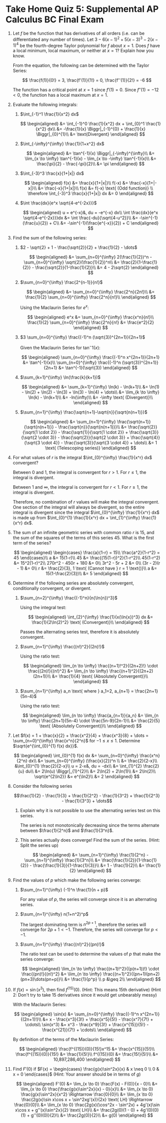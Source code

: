 # Take Home Quiz 5: Supplemental AP Calculus BC Final Exam

1. Let $f$ be the function that has derivatives of all orders (i.e. can be differentiated any number of times). Let $3-6(x-1)^2 + 5(x-3)^3 - 2(x-1)^4$ be the fourth-degree Taylor polynomial for $f$ about $x=1$. Does $f$ have a local minimum, local maximum, or neither at $x=1$? Explain how you know.

    From the equation, the following can be determined with the Taylor Series:

    $$
    \frac{f(1)}{0!} = 3, \frac{f'(1)}{1!} = 0, \frac{f''(1)}{2!} = -6 
    $$

    The function has a critical point at $x=1$ since $f'(1) = 0$. Since $f''(1) = -12 < 0$, the function has a local maximum at $x=1$.

2. Evaluate the following integrals:
    1. $\int_{-1}^1 \frac{1}{x^2} dx$
   
        $$ 
        \begin{aligned}
        &= \int_{-1}^0 \frac{1}{x^2} dx + \int_{0}^1 \frac{1}{x^2} dx\\
        &= -\frac{1}{x} \Biggr|_{-1}^{0} + \frac{1}{x} \Biggr|_{0}^{1}\\
        &= \text{Divergent}
        \end{aligned}
        $$

    2. $\int_{-\infty}^{\infty} \frac{1}{1+x^2} dx$

        $$
        \begin{aligned}
        &= \tan^{-1}(x) \Biggr|_{-\infty}^{\infty}\\
        &= \lim_{x \to \infty} \tan^{-1}(x) - \lim_{x \to -\infty} \tan^{-1}(x)\\
        &= \frac{\pi}{2} - \frac{-\pi}{2}\\
        &= \pi
        \end{aligned}
        $$

    3. $\int_{-3}^3 \frac{x}{1+|x|} dx$

        $$
        \begin{aligned}
        f(x) &= \frac{x}{1+|x|}\\
        f(-x) &= \frac{-x}{1+|-x|}\\
        &= \frac{-x}{1+|x|}\\
        f(x) &= f(-x) \text{ (Odd function)} \\
        \therefore \int_{-3}^3 \frac{x}{1+|x|} dx &= 0
        \end{aligned}
        $$

    4. $\int \frac{dx}{e^x \sqrt{4-e^{-2x}}}$

        $$
        \begin{aligned}
        u = e^{-x}&, du = -e^{-x} dx\\
        \int \frac{dx}{e^x \sqrt{4-e^{-2x}}}dx &= \int \frac{-du}{\sqrt{4-u^2}}\\
        &= -\sin^{-1}(\frac{u}{2}) + C\\
        &= -\sin^{-1}(\frac{e^{-x}}{2}) + C
        \end{aligned}
        $$

3. Find the sum of the following series:
    1. $2 - \sqrt{2} + 1 - \frac{\sqrt{2}}{2} + \frac{1}{2} - \dots$

        $$
        \begin{aligned}
        &= \sum_{n=0}^{\infty} 2(\frac{1}{2})^n - \sum_{n=0}^{\infty} \sqrt{2}(\frac{1}{2})^n\\
        &= \frac{2}{1-\frac{1}{2}} - \frac{\sqrt{2}}{1-\frac{1}{2}}\\
        &= 4 - 2\sqrt{2}
        \end{aligned}
        $$

    2. $\sum_{n=0}^{\infty} \frac{2^{n-1}}{n!}$

        $$
        \begin{aligned}
        &= \sum_{n=0}^{\infty} \frac{2^n}{2n!}\\
        &= \frac{1}{2} \sum_{n=0}^{\infty} \frac{2^n}{n!}\\
        \end{aligned}
        $$
        
        Using the Maclaurin Series for $e^x$:       

        $$
        \begin{aligned}
        e^x &= \sum_{n=0}^{\infty} \frac{x^n}{n!}\\
        \frac{1}{2} \sum_{n=0}^{\infty} \frac{2^n}{n!} &= \frac{e^2}{2}
        \end{aligned}
        $$

    3. $3 \sum_{n=0}^{\infty} \frac{(-1)^n (\sqrt{3})^{2n+1}}{2n+1}$
    
        Given the Maclaurin Series for $\tan^-1(x)$:
   
        $$
        \begin{aligned}
        \sum_{n=0}^{\infty} \frac{(-1)^n x^{2n+1}}{2n+1} &= \tan^{-1}(x)\\
        \sum_{n=0}^{\infty} \frac{(-1)^n (\sqrt{3})^{2n+1}}{2n+1} &= \tan^{-1}(\sqrt{3})
        \end{aligned}
        $$
   
    4. $\sum_{k=1}^{\infty} \ln(\frac{k}{k+1})$

        $$
        \begin{aligned}
        &= \sum_{k=1}^{\infty} \ln(k) - \ln(k+1)\\
        &= \ln(1) - \ln(2) + \ln(2) - \ln(3) + \ln(3) - \ln(4) + \dots\\
        &= \lim_{k \to \infty} \ln(k) - \ln(k+1)\\
        &= -ln(\infty)\\
        &= -\infty \text{ (Divergent)}\\
        \end{aligned}
        $$

    5. $\sum_{n=1}^{\infty} \frac{\sqrt{n+1}-\sqrt{n}}{\sqrt{n(n+1)}}$

        $$
        \begin{aligned}
        &= \sum_{n=1}^{\infty} \frac{\sqrt{n+1}}{\sqrt{n(n+1)}} - \frac{\sqrt{n}}{\sqrt{n(n+1)}}\\
        &= \frac{\sqrt{2}}{\sqrt{1 \cdot 2}} - \frac{\sqrt{1}}{\sqrt{1 \cdot 2}} + \frac{\sqrt{3}}{\sqrt{2 \cdot 3}} - \frac{\sqrt{2}}{\sqrt{2 \cdot 3}} + \frac{\sqrt{4}}{\sqrt{3 \cdot 4}} - \frac{\sqrt{3}}{\sqrt{3 \cdot 4}} + \dots\\
        &= 1 \text{ (Telescoping series)}
        \end{aligned}
        $$

4. For what values of $r$ is the integral $\int_{0}^{\infty} \frac{1}{x^r} dx$ convergent?

    Between $0$ and $1$, the integral is convergent for $r > 1$. For $r \leq 1$, the integral is divergent.

    Between $1$ and $\infty$, the integral is convergent for $r < 1$. For $r \geq 1$, the integral is divergent.

    Therefore, no combination of $r$ values will make the integral convergent. One section of the integral will always be divergent, so the entire integral is divergent since the integral $\int_{0}^{\infty} \frac{1}{x^r} dx$ is made up from $\int_{0}^{1} \frac{1}{x^r} dx + \int_{1}^{\infty} \frac{1}{x^r} dx$.

5. The sum of an infinite geometric series with common ratio $r$ is 15, and the sum of the squares of the terms of this series 45. What is the first term of the series?

    $$
    \begin{aligned}
    \begin{cases}
    \frac{a}{1-r} = 15\\
    \frac{a^2}{1-r^2} = 45
    \end{cases}\\
    a &= 15(1-r)\\
    45 &= \frac{(15(1-r))^2}{1-r^2}\\
    45(1-r^2) &= 15^2(1-r)^2\\
    270r^2 - 450r + 180 &= 0\\
    3r^2 - 5r + 2 &= 0\\
    (3r - 2)(r - 1) &= 0\\
    r &= \frac{2}{3}, 1 \text{ (Cannot have } r = 1 \text{)}\\
    a &= 15(1-\frac{2}{3})\\
    &= 5
    \end{aligned}
    $$

6. Determine if the following series are absolutely convergent, conditionally convergent, or divergent.
    1. $\sum_{n=2}^{\infty} \frac{(-1)^n}{n(\ln{n})^3}$

        Using the integral test:
   
        $$
        \begin{aligned}
        \int_{2}^{\infty} \frac{1}{x(\ln{x})^3} dx &= \frac{1}{2\ln(2)^2} \text{ (Convergent)}\\
        \end{aligned} 
        $$

        Passes the alternating series test, therefore it is absolutely convergent.

    2. $\sum_{n=1}^{\infty} \frac{(n!)^2}{(2n)!}$
   
        Using the ratio test:
 
        $$
        \begin{aligned}
        \lim_{n \to \infty} \frac{(n+1)!^2}{(2n+2)!} \cdot \frac{(2n)!}{(n!)^2} &= \lim_{n \to \infty} \frac{(n+1)^2}{(2n+2)(2n+1)}\\
        &= \frac{1}{4} \text{ (Absolutely Convergent)}\\
        \end{aligned}
        $$
   
    3. $\sum_{n=1}^{\infty} a_n \text{ where } a_1=2, a_{n+1} = \frac{2n+1}{5n-4}$
   
        Using the ratio test:
 
        $$
        \begin{aligned}
        \lim_{n \to \infty} \frac{a_{n+1}}{a_n} &= \lim_{n \to \infty} \frac{2n+1}{5n-4} \cdot \frac{5n-9}{2n-1}\\
        &= \frac{2}{5} \text{ (Absolutely Convergent)}\\
        \end{aligned}
        $$

7. Let $f(x) = 1 + \frac{x}{2} + \frac{x^2}{4} + \frac{x^3}{8} + \dots = \sum_{n=0}^{\infty} \frac{x^n}{2^n}$ for $-1 \leq x \leq 1$. Determine $\sqrt{e^{\int_{0}^{1} f(x) dx}}$.

    $$
    \begin{aligned}
    \int_{0}^{1} f(x) dx &= \sum_{n=0}^{\infty} \frac{x^n}{2^n} dx\\
    &= \sum_{n=0}^{\infty} (\frac{x}{2})^n \\
    &= \frac{2}{2-x}\\
    &\int_{0}^{1} \frac{2}{2-x}\\
    u = 2-x&, du = -dx\\
    &= \int_{1}^{2} \frac{2}{u} du\\
    &= 2\ln(u) \Biggr|_{1}^{2}\\
    &= 2\ln(2) + 2\ln(1)\\
    &= 2\ln(2)\\
    \sqrt{e^{2\ln2}} &= e^{\ln2}\\
    &= 2
    \end{aligned}
    $$

8. Consider the following series

    $$\frac{1}{2} - \frac{1}{3} + \frac{1}{2^2} - \frac{1}{3^2} + \frac{1}{2^3} - \frac{1}{3^3} + \dots$$

    1. Explain why it is not possible to use the alternating series test on this series.

        The series is not monotonically decreasing since the terms alternate between $\frac{1}{2^n}$ and $\frac{1}{3^n}$.

    2. This series actually does converge! Find the sum of the series. (Hint: Split the series up)

        $$
        \begin{aligned}
        &= \sum_{n=1}^{\infty} \frac{1}{2^n} - \sum_{n=1}^{\infty} \frac{1}{3^n}\\
        &= \frac{\frac{1}{2}}{1-\frac{1}{2}} - \frac{\frac{1}{3}}{1-\frac{1}{3}}\\
        &= 1 - \frac{1}{2}\\
        &= \frac{1}{2}
        \end{aligned}
        $$

9. Find the values of $p$ which make the following series converge:
    1. $\sum_{n=1}^{\infty} (-1)^n \frac{1}{n + p}$
   
        For any value of $p$, the series will converge since it is an alternating series.

    2. $\sum_{n=1}^{\infty} n(1+n^2)^p$

        The largest dominating term is $n^{2p+1}$, therefore the series will converge for $2p + 1 < -1$. Therefore, the series will converge for $p < -1$.

    3. $\sum_{n=1}^{\infty} \frac{(n!)^2}{(pn)!}$

        The ratio test can be used to determine the values of $p$ that make the series converge:

        $$
        \begin{aligned}
        \lim_{n \to \infty} \frac{(n+1)!^2}{(p(n+1))!} \cdot \frac{(pn)!}{(n!)^2} &= \lim_{n \to \infty} \frac{(n+1)^2}{(pn+1)(pn+2)(pn+3)\dots(pn+p)}\\
        &= \frac{1}{p^p} \\
        p &\geq 2\\
        \end{aligned}
        $$

10. If $f(x) = \sin(x^3)$, then find $f^{(15)}(0)$. (Hint: This means 15th derivative) (Hint 2: Don't try to take 15 derivatives since it would get unbearably messy)

    With the Maclaurin Series: 

    $$
    \begin{aligned}
    \sin(x) &= \sum_{n=0}^{\infty} \frac{(-1)^n x^{2n+1}}{(2n+1)!}\\
    &= x - \frac{x^3}{3!} + \frac{x^5}{5!} - \frac{x^7}{7!} + \cdots\\
    \sin(x^3) &= x^3 - \frac{x^9}{3!} + \frac{x^{15}}{5!} - \frac{x^{21}}{7!} + \cdots\\
    \end{aligned}
    $$

    By definition of the terms of the Maclaurin Series:

    $$
    \begin{aligned}
    \frac{f^{(15)}(0)}{15!}x^15 &= \frac{x^{15}}{5!}\\
    \frac{f^{(15)}(0)}{15!} &= \frac{1}{5!}\\
    f^{(15)}(0) &= \frac{15!}{5!}\\
    &= 10,897,286,400
    \end{aligned}
    $$

11. Find $F'(0)$ if $F(x) = \begin{cases} \frac{g(x)\sin^2x}{x} & x \neq 0 \\ 0 & x = 0 \end{cases}$ (Hint: Your answer should be in terms of $g$)

    $$
    \begin{aligned}
    F'(0) &= \lim_{x \to 0} \frac{F(x) - F(0)}{x - 0}\\
    &= \lim_{x \to 0} \frac{\frac{g(x)\sin^2x}{x} - 0}{x}\\
    &= \lim_{x \to 0} \frac{g(x)\sin^2x}{x^2} \Rightarrow \frac{0}{0}\\
    &= \lim_{x \to 0} \frac{2g(x)\sin x\cos x + \sin^2xg'(x)}{2x} \text{ LH} \Rightarrow \frac{0}{0}\\
    &= \lim_{x \to 0} \frac{2g(x)(\cos^2x - \sin^2x) + 4g'(x)\sin x\cos x + g''(x)\sin^2x}{2} \text{ LH}\\
    &= \frac{2g(0)(1 - 0) + 4g'(0)(0)(1) + g''(0)(0)}{2}\\
    &= \frac{2g(0)}{2}\\
    &= g(0)
    \end{aligned}
    $$
